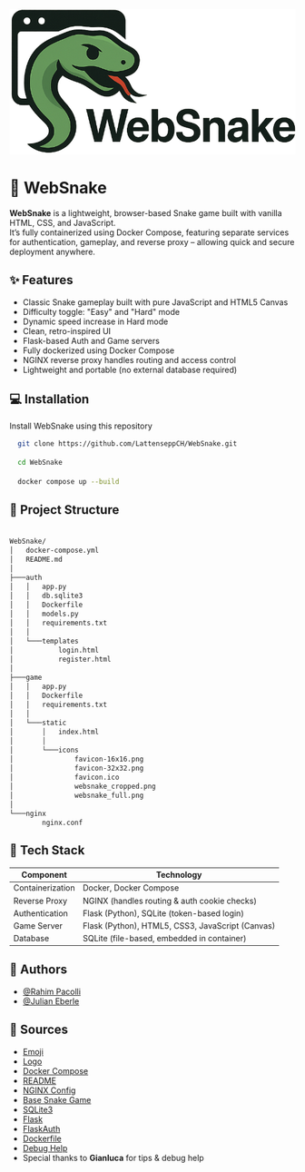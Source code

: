 
![Logo](https://github.com/LattenseppCH/WebSnake/blob/main/game/static/icons/websnake_full.png)


# 🐍 WebSnake

**WebSnake** is a lightweight, browser-based Snake game built with vanilla HTML, CSS, and JavaScript.  
It’s fully containerized using Docker Compose, featuring separate services for authentication, gameplay, and reverse proxy – allowing quick and secure deployment anywhere.



## ✨ Features

- Classic Snake gameplay built with pure JavaScript and HTML5 Canvas
- Difficulty toggle: "Easy" and "Hard" mode
- Dynamic speed increase in Hard mode
- Clean, retro-inspired UI
- Flask-based Auth and Game servers
- Fully dockerized using Docker Compose
- NGINX reverse proxy handles routing and access control
- Lightweight and portable (no external database required)

## 💻 Installation

Install WebSnake using this repository

```bash
  git clone https://github.com/LattenseppCH/WebSnake.git

  cd WebSnake

  docker compose up --build
```
    
## 📁 Project Structure


```

WebSnake/
│   docker-compose.yml
│   README.md
│
├───auth
│   │   app.py
│   │   db.sqlite3
│   │   Dockerfile
│   │   models.py
│   │   requirements.txt
│   │
│   └───templates
│           login.html
│           register.html
│
├───game
│   │   app.py
│   │   Dockerfile
│   │   requirements.txt
│   │
│   └───static
│       │   index.html
│       │
│       └───icons
│               favicon-16x16.png
│               favicon-32x32.png
│               favicon.ico
│               websnake_cropped.png
│               websnake_full.png
│
└───nginx
        nginx.conf

```


## 🤖 Tech Stack

| Component         | Technology                                     |
|------------------|------------------------------------------------|
| Containerization | Docker, Docker Compose                         |
| Reverse Proxy     | NGINX (handles routing & auth cookie checks)   |
| Authentication    | Flask (Python), SQLite (token-based login)     |
| Game Server       | Flask (Python), HTML5, CSS3, JavaScript (Canvas) |
| Database          | SQLite (file-based, embedded in container)     |


## 📖 Authors

- [@Rahim Pacolli](https://github.com/LattenseppCH)
- [@Julian Eberle](https://github.com/Julian9496)


## 🔎 Sources

- [Emoji](https://emojipedia.org/)
- [Logo](https://chatgpt.com)
- [Docker Compose](https://docs.docker.com/compose/)
- [README](https://readme.so)
- [NGINX Config](https://docs.nginx.com/nginx/admin-guide/web-server/reverse-proxy/)
- [Base Snake Game](https://snake.lattensepp.ch)
- [SQLite3]()
- [Flask]()
- [FlaskAuth]()
- [Dockerfile](https://docs.docker.com/build/concepts/dockerfile/)
- [Debug Help](https://chatgpt.com)
- Special thanks to **Gianluca** for tips & debug help